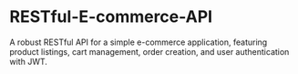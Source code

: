 # RESTful-E-commerce-API
A robust RESTful API for a simple e-commerce application, featuring product listings, cart management, order creation, and user authentication with JWT.
